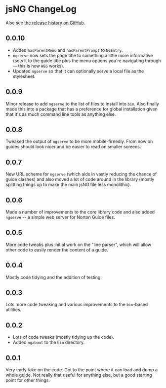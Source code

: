 # jsNG ChangeLog
Also see [the release history on GitHub](https://github.com/davep/jsNG/releases).

## 0.0.10
- Added `hasParentMenu` and `hasParentPrompt` to `NGEntry`.
- `ngserve` now sets the page title to something a little more informative
  (sets it to the guide title plus the menu options you're navigating
  through -- this is how `WEG` works).
- Updated `ngserve` so that it can optionally serve a local file as the
  stylesheet.

## 0.0.9
Minor release to add `ngserve` to the list of files to install into `bin`.
Also finally made this into a package that has a preference for global
installation given that it's as much command line tools as anything else.

## 0.0.8
Tweaked the output of `ngserve` to be more mobile-firnedly. From now on
guides should look nicer and be easier to read on smaller screens.

## 0.0.7
New URL scheme for `ngserve` (which aids in vastly reducing the chance of
guide clashes) and also moved a lot of code around in the library (mostly
splitting things up to make the main jsNG file less monolithic).

## 0.0.6
Made a number of improvements to the core library code and also added
`ngserve` -- a simple web server for Norton Guide files.

## 0.0.5
More code tweaks plus initial work on the "line parser", which will allow
other code to easily render the content of a guide.

## 0.0.4
Mostly code tidying and the addition of testing.

## 0.0.3
Lots more code tweaking and various improvements to the `bin`-based
utilities.

## 0.0.2
- Lots of code tweaks (mostly tidying up the code).
- Added `ngabout` to the `bin` directory.

## 0.0.1
Very early take on the code. Got to the point where it can load and dump a
whole guide. Not really that useful for anything else, but a good starting
point for other things.
